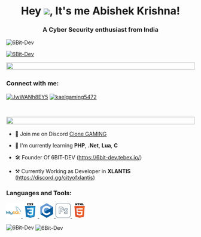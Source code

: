 <h1 align="center">Hey <img src="https://media.giphy.com/media/hvRJCLFzcasrR4ia7z/giphy.gif" width="28">, It's me <a>Abishek Krishna</a>!</h1>
<h3 align="center">A Cyber Security enthusiast from India</h3>

<p align="left"> <img src="https://komarev.com/ghpvc/?username=6Bit-Dev&label=Profile%20views&color=0e75b6&style=flat" alt="6Bit-Dev" /> </p>

<p align="left"> <a href="https://github.com/ryo-ma/github-profile-trophy"><img src="https://github-profile-trophy.vercel.app/?username=6Bit-Dev" alt="6Bit-Dev" /></a> </p>


<p align="center"><img src="https://i.imgur.com/dBaSKWF.gif" height="20" width="100%">
<h3 align="left">Connect with me:</h3>
<p align="left">
<a href="https://discord.gg/q2hHxjASss" target="blank"><img align="center" src="https://raw.githubusercontent.com/rahuldkjain/github-profile-readme-generator/master/src/images/icons/Social/discord.svg" alt="JwWANh8EY5" height="30" width="40" /></a> 
<a href="https://www.youtube.com/@6BitClone" target="blank"><img align="center" src="https://raw.githubusercontent.com/rahuldkjain/github-profile-readme-generator/master/src/images/icons/Social/youtube.svg" alt="kaelgaming5472" height="30" width="40" /></a>
</p>
<br>
<p align="center"><img src="https://i.imgur.com/dBaSKWF.gif" height="20" width="100%">

- 🔗 Join me on Discord [Clone GAMING](https://discord.gg/q2hHxjASss)

- 🧩 I'm currently learning **PHP**, **.Net**, **Lua**, **C**

- 🛠️ Founder Of 6BIT-DEV (https://6bit-dev.tebex.io/)

- ⚒️ Currently Working as Developer in **XLANTIS** (https://discord.gg/cityofxlantis)

<h3 align="left">Languages and Tools:</h3>
<p align="left"> 
<a href="https://www.mysql.com/" target="_blank" rel="noreferrer"> <img src="https://raw.githubusercontent.com/devicons/devicon/master/icons/mysql/mysql-original-wordmark.svg" alt="mysql" width="40" height="40"/> </a> 
<a href="https://www.w3schools.com/css/" target="_blank" rel="noreferrer"> <img src="https://raw.githubusercontent.com/devicons/devicon/master/icons/css3/css3-original-wordmark.svg" alt="css3" width="40" height="40"/> </a> 
<a href="https://www.cprogramming.com/" target="_blank" rel="noreferrer"> <img src="https://raw.githubusercontent.com/devicons/devicon/master/icons/c/c-original.svg" alt="c" width="40" height="40"/> </a> 
<a href="https://www.photoshop.com/en" target="_blank" rel="noreferrer"> <img src="https://raw.githubusercontent.com/devicons/devicon/master/icons/photoshop/photoshop-line.svg" alt="photoshop" width="40" height="40"/> </a> 
<a href="https://www.w3.org/html/" target="_blank" rel="noreferrer"> <img src="https://raw.githubusercontent.com/devicons/devicon/master/icons/html5/html5-original-wordmark.svg" alt="html5" width="40" height="40"/> </a> 
</p>


<p><img align="left" src="https://github-readme-stats.vercel.app/api/top-langs?username=6Bit-Dev&show_icons=true&locale=en&layout=compact" alt="6Bit-Dev" /></p>

<p>&nbsp;<img align="center" src="https://github-readme-stats.vercel.app/api?username=6Bit-Dev&show_icons=true&locale=en" alt="6Bit-Dev" /></p> 
